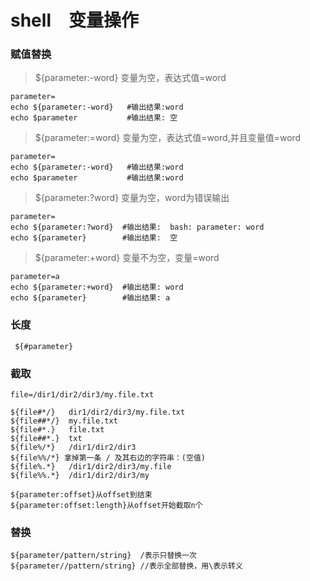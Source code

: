 # shell　变量操作

### 赋值替换

> ${parameter:-word}
> 变量为空，表达式值=word
```
parameter=
echo ${parameter:-word}   #输出结果:word
echo $parameter           #输出结果: 空
```


> ${parameter:=word}
> 变量为空，表达式值=word,并且变量值=word
```
parameter=
echo ${parameter:-word}   #输出结果:word
echo $parameter           #输出结果:word
```

> ${parameter:?word}
> 变量为空，word为错误输出
```
parameter=
echo ${parameter:?word}  #输出结果:  bash: parameter: word
echo ${parameter}        #输出结果:  空
```
> ${parameter:+word}
>变量不为空，变量=word

```
parameter=a
echo ${parameter:+word}  #输出结果: word
echo ${parameter}        #输出结果: a
```

### 长度
```
 ${#parameter}
```

### 截取
```
file=/dir1/dir2/dir3/my.file.txt

${file#*/}   dir1/dir2/dir3/my.file.txt
${file##*/}  my.file.txt
${file#*.}   file.txt
${file##*.}  txt
${file%/*}   /dir1/dir2/dir3
${file%%/*} 拿掉第一条 / 及其右边的字符串：(空值)
${file%.*}   /dir1/dir2/dir3/my.file
${file%%.*}  /dir1/dir2/dir3/my
```

```
${parameter:offset}从offset到结束
${parameter:offset:length}从offset开始截取n个
```

### 替换
```
${parameter/pattern/string}  /表示只替换一次
${parameter//pattern/string} //表示全部替换，用\表示转义
```